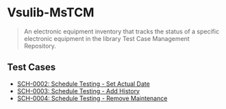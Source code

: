 # Vsulib-MsTCM
> An electronic equipment inventory that tracks the status of a specific electronic equipment in the library Test Case Management Repository.  


## Test Cases  


   * [SCH-0002: Schedule Testing - Set Actual Date](<./Schedule Testing/SCH-0002_schedule_testing_set_actual_date.md>)  
   * [SCH-0003: Schedule Testing - Add History](<./Schedule Testing/SCH-0003_schedule_testing_add_history.md>)  
   * [SCH-0004: Schedule Testing - Remove Maintenance](<./Schedule Testing/SCH-0004_schedule_testing_remove_maintenance.md>)  